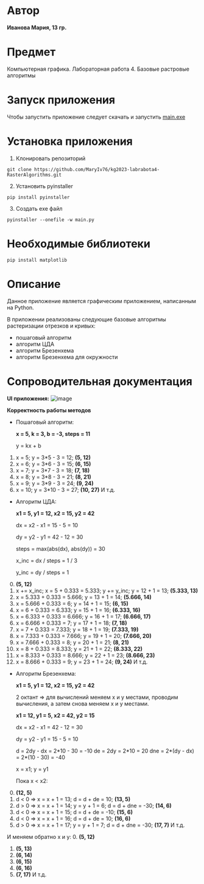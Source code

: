 # Автор
**Иванова Мария, 13 гр.**

# Предмет 
Компьютерная графика. Лабораторная работа 4. Базовые растровые алгоритмы

# Запуск приложения
Чтобы запустить приложение следует скачать и запустить [main.exe](https://github.com/MaryIv76/kg2023-labrabota4-RasterAlgorithms/blob/main/main.exe)

# Установка приложения
1. Клонировать репозиторий

```
git clone https://github.com/MaryIv76/kg2023-labrabota4-RasterAlgorithms.git
```

2. Установить pyinstaller
```
pip install pyinstaller
```

3. Создать exe файл
```
pyinstaller --onefile -w main.py
```

# Необходимые библиотеки
```
pip install matplotlib
```

# Описание
Данное приложение является графическим приложением, написанным на Python.

В приложении реализованы следующие базовые алгоритмы растеризации отрезков и кривых:
* пошаговый алгоритм
* алгоритм ЦДА
* алгоритм Брезенхема
* алгоритм Брезенхема для окружности

# Сопроводительная документация
**UI приложения:**
![image](https://user-images.githubusercontent.com/78850640/235090666-018995e7-4bc5-4a9d-9811-0353b918d1c4.png)

**Корректность работы методов**
* Пошаговый алгоритм:

  **x = 5, k = 3, b = -3, steps = 11**

  y = kx + b

1. x = 5;   y = 3\*5 - 3 = 12;  **(5, 12)**
2. x = 6;   y = 3\*6 - 3 = 15;  **(6, 15)**
3. x = 7;   y = 3\*7 - 3 = 18;  **(7, 18)**
4. x = 8;   y = 3\*8 - 3 = 21;  **(8, 21)**
5. x = 9;   y = 3\*9 - 3 = 24;  **(9, 24)**
6. x = 10;   y = 3\*10 - 3 = 27;  **(10, 27)**
И т.д.

* Алгоритм ЦДА:

  **x1 = 5, y1 = 12, x2 = 15, y2 = 42**
  
  dx = x2 - x1 = 15 - 5 = 10
  
  dy = y2 - y1 = 42 - 12 = 30
  
  steps = max(abs(dx), abs(dy)) = 30
  
  x_inc = dx / steps = 1 / 3
  
  y_inc = dy / steps = 1
  
0. **(5, 12)**
1. x += x_inc; x = 5 + 0.333 = 5.333;  y += y_inc; y = 12 + 1 = 13; **(5.333, 13)**
2. x = 5.333 + 0.333 = 5.666; y = 13 + 1 = 14; **(5.666, 14)**
3. x = 5.666 + 0.333 = 6; y = 14 + 1 = 15; **(6, 15)**
4. x = 6 + 0.333 = 6.333; y = 15 + 1 = 16; **(6.333, 16)**
5. x = 6.333 + 0.333 = 6.666; y = 16 + 1 = 17; **(6.666, 17)**
6. x = 6.666 + 0.333 = 7; y = 17 + 1 = 18; **(7, 18)**
7. x = 7 + 0.333 = 7.333; y = 18 + 1 = 19; **(7.333, 19)**
8. x = 7.333 + 0.333 = 7.666; y = 19 + 1 = 20; **(7.666, 20)**
9. x = 7.666 + 0.333 = 8; y = 20 + 1 = 21; **(8, 21)**
10. x = 8 + 0.333 = 8.333; y = 21 + 1 = 22; **(8.333, 22)**
11. x = 8.333 + 0.333 = 8.666; y = 22 + 1 = 23; **(8.666, 23)**
12. x = 8.666 + 0.333 = 9; y = 23 + 1 = 24; **(9, 24)** И т.д.

* Алгоритм Брезенхема:

  **x1 = 5, y1 = 12, x2 = 15, y2 = 42**

  2 октант => для вычислений меняем x и y местами, проводим вычисления, а затем снова меняем x и y местами.
  
  **x1 = 12, y1 = 5, x2 = 42, y2 = 15**
  
  dx = x2 - x1 = 42 - 12 = 30
  
  dy = y2 - y1 = 15 - 5 = 10 
  
  d = 2dy - dx = 2\*10 - 30 = -10
  de = 2dy = 2\*10 = 20
  dne = 2\*(dy - dx) = 2\*(10 - 30) = -40
  
  x = x1; y = y1
  
  Пока x < x2:
0. **(12, 5)**
1. d < 0 => x = x + 1 = 13; d = d + de = 10; **(13, 5)**
2. d > 0 => x = x + 1 = 14; y = y + 1 = 6; d = d + dne = -30; **(14, 6)**
3. d < 0 => x = x + 1 = 15; d = d + de = -10; **(15, 6)**
4. d < 0 => x = x + 1 = 16; d = d + de = 10; **(16, 6)**
5. d > 0 => x = x + 1 = 17; y = y + 1 = 7; d = d + dne = -30; **(17, 7)** И т.д.

И меняем обратно x и y:
0. **(5, 12)**
1. **(5, 13)**
2. **(6, 14)**
3. **(6, 15)**
4. **(6, 16)**
5. **(7, 17)** И т.д.

